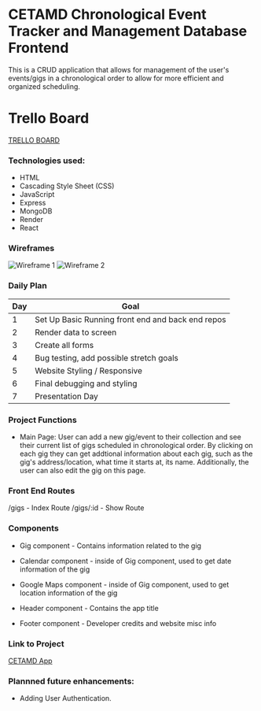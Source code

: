# CETAMD Chronological Event Tracker and Management Database Frontend

This is a CRUD application that allows for management of the user's events/gigs in a chronological order to allow for more efficient and organized scheduling.

# Trello Board
[TRELLO BOARD](link)

### Technologies used:

- HTML
- Cascading Style Sheet (CSS)
- JavaScript
- Express
- MongoDB
- Render
- React

### Wireframes

![Wireframe 1](link)
![Wireframe 2](link)


### Daily Plan

| Day | Goal |
|-----|------|
| 1 | Set Up Basic Running front end and back end repos |
| 2 | Render data to screen |
| 3 | Create all forms |
| 4 | Bug testing, add possible stretch goals |
| 5 | Website Styling / Responsive |
| 6 | Final debugging and styling |
| 7 | Presentation Day |

### Project Functions

- Main Page: User can add a new gig/event to their collection and see their current list of gigs scheduled in chronological order. By clicking on each gig they can get addtional information about each gig, such as the gig's address/location, what time it starts at, its name. Additionally, the user can also edit the gig on this page.

### Front End Routes

/gigs - Index Route
/gigs/:id - Show Route


### Components

- Gig component - Contains information related to the gig

- Calendar component - inside of Gig component, used to get date information of the gig
- Google Maps component - inside of Gig component, used to get location information of the gig
- Header component - Contains the app title
- Footer component - Developer credits and website misc info

### Link to Project

[CETAMD App](https://cetamdreact.onrender.com/)

### Plannned future enhancements:

- Adding User Authentication.